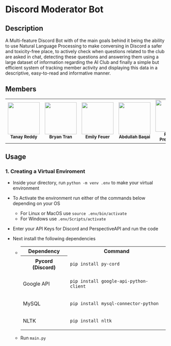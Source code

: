 # Discord Moderator Bot

## Description

A Multi-feature Discord Bot with of the main goals behind it being the ability to use Natural Language Processing to make conversing in Discord a safer and toxicity-free place, to actively check when questions related to the club are asked in chat, detecting these questions and answering them using a large dataset of information regarding the AI Club and finally a simple but efficient system of tracking member activity and displaying this data in a descriptive, easy-to-read and informative manner.

## Members
<table>
  <tbody>
    <tr>
      <td align="center">
        <a href="https://github.com/Tanakiin">
        <img src="https://avatars.githubusercontent.com/u/64032384?v=4\Attempt5.png" width="100px;">
        </a><br/>
        <small><b>Tanay Reddy</b></small>
      </td>
       <td align="center">
        <a href="https://github.com/brytran">
        <img src="https://avatars.githubusercontent.com/u/98930713?v=4" width="100px;">
        </a><br/>
        <small><b>Bryan Tran</b></small>
      </td>
     <td align="center">
      <a href="https://github.com/emilyfeuer">
      <img src="https://avatars.githubusercontent.com/u/20713673?v=4", width="100px;">
      </a><br/>
      <small><b>Emily Feuer</b></small>
     </td>
     <td align="center">
        <a href="https://github.com/XtremeBuild">
        <img src="https://avatars.githubusercontent.com/u/87911342?v=4" width="100px;">
        </a><br/>
        <small><b>Abdullah Baqai</b></small>
      </td>
      <td align="center">
        <a href="https://github.com/PranavPremchand">
        <img src="https://avatars.githubusercontent.com/u/102814907?v=4" width="100px;">
        </a><br/>
        <small><b>Pranav Premchand</b></small>
      </td>
      <td align="center">
        <a href="https://github.com/spulvender">
        <img src="https://avatars.githubusercontent.com/u/29869792?v=4" width="100px;">
        </a><br/>
        <small><b>Sudhanva Pulvender</b></small>
      </td>
      </td>
      <td align="center">
        <a href="https://github.com/tanmay-sketch">
        <img src="https://avatars.githubusercontent.com/u/56361307?v=4" width="100px;">
        </a><br/>
        <small><b>Tanmay Grandhisiri</b></small>
      </td>
    </tr>
   </tbody>
</table>

## Usage

### 1. Creating a Virtual Enviroment
- Inside your directory, run `python -m venv .env` to make your virtual environment
- To Activate the environment run either of the commands below depending on your OS
  - For Linux or MacOS use `source .env/bin/activate`
  - For Windows use `.env/Scripts/activate`
- Enter your API Keys for Discord and PerspectiveAPI and run the code
- Next install the following dependencies
  - <table>
  <tr>
  <th>Dependency</th>
  <th>Command</th>
  </tr>
  <tr>
  <th>Pycord (Discord)</th>
  <td>

  `pip install py-cord`

  </td>
  </tr>
  <tr>
  <td>Google API</td>
  <td>

  `pip install google-api-python-client`

  </td>
  </tr>
  <tr>
  <td>MySQL</td>
  <td>

  `pip install mysql-connector-python`

  </td>
  </tr>
  
  <tr>
  <td>NLTK</td>
  <td>

  `pip install nltk`

  </td>
  </tr>
  
  
  </table>
  
  
  
- Run `main.py`

